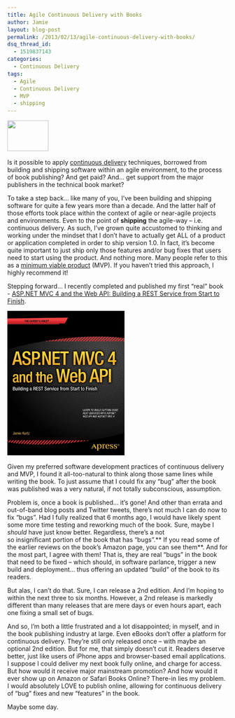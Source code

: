 ```yaml
---
title: Agile Continuous Delivery with Books
author: Jamie
layout: blog-post
permalink: /2013/02/13/agile-continuous-delivery-with-books/
dsq_thread_id:
  - 1519837143
categories:
  - Continuous Delivery
tags:
  - Agile
  - Continuous Delivery
  - MVP
  - shipping
---
```

<img class="alignleft" title="Jenkins" src="https://encrypted-tbn2.gstatic.com/images?q=tbn:ANd9GcSAibNdRgeCZPH2luRauGajmSZSlt2n3rAEv_iPRvdisb_7eZzF" alt="" width="94" height="70" />

Is it possible to apply <a href="http://continuousdelivery.com/" target="_blank">continuous delivery</a> techniques, borrowed from building and shipping software within an agile environment, to the process of book publishing? And get paid? And&#8230; get support from the major publishers in the technical book market?

To take a step back&#8230; like many of you, I&#8217;ve been building and shipping software for quite a few years more than a decade. And the latter half of those efforts took place within the context of agile or near-agile projects and environments. Even to the point of **shipping** the agile-way &#8211; i.e. continuous delivery. As such, I&#8217;ve grown quite accustomed to thinking and working under the mindset that I don&#8217;t have to actually get ALL of a product or application completed in order to ship version 1.0. In fact, it&#8217;s become quite important to just ship only those features and/or bug fixes that users need to start using the product. And nothing more. Many people refer to this as a <a href="http://www.startuplessonslearned.com/2009/03/minimum-viable-product.html" target="_blank">minimum viable product</a> (MVP). If you haven&#8217;t tried this approach, I highly recommend it!

Stepping forward&#8230; I recently completed and published my first &#8220;real&#8221; book - <a href="http://www.amazon.com/Using-ASP-NET-Web-API-MVC/dp/1430249773" target="_blank">ASP.NET MVC 4 and the Web API: Building a REST Service from Start to Finish</a>.

[<img class="alignright" title="ASP.NET Web API Book" src="/img/uploads/2012/12/WebApiBookLoRes.jpg" alt="" width="268" height="330" />][1]

Given my preferred software development practices of continuous delivery and MVP, I found it all-too-natural to think along those same lines while writing the book. To just assume that I could fix any &#8220;bug&#8221; after the book was published was a very natural, if not totally subconscious, assumption.

Problem is, once a book is published&#8230; it&#8217;s gone! And other than errata and out-of-band blog posts and Twitter tweets, there&#8217;s not much I can do now to fix &#8220;bugs&#8221;. Had I fully realized that 6 months ago, I would have likely spent some more time testing and reworking much of the book. Sure, maybe I *should* have just know better. Regardless, there&#8217;s a not so insignificant portion of the book that has &#8220;bugs&#8221;.** If you read some of the earlier reviews on the book&#8217;s Amazon page, you can see them**. And for the most part, I agree with them! That is, they are real &#8220;bugs&#8221; in the book that need to be fixed &#8211; which should, in software parlance, trigger a new build and deployment&#8230; thus offering an updated &#8220;build&#8221; of the book to its readers.

But alas, I can&#8217;t do that. Sure, I can release a 2nd edition. And I&#8217;m hoping to within the next three to six months. However, a 2nd release is markedly different than many releases that are mere days or even hours apart, each one fixing a small set of bugs.

And so, I&#8217;m both a little frustrated and a lot disappointed; in myself, and in the book publishing industry at large. Even eBooks don&#8217;t offer a platform for continuous delivery. They&#8217;re still only released once &#8211; with maybe an optional 2nd edition. But for me, that simply doesn&#8217;t cut it. Readers deserve better, just like users of iPhone apps and browser-based email applications. I suppose I could deliver my next book fully online, and charge for access. But how would it receive major mainstream promotion? And how would it ever show up on Amazon or Safari Books Online? There-in lies my problem. I would absolutely LOVE to publish online, allowing for continuous delivery of &#8220;bug&#8221; fixes and new &#8220;features&#8221; in the book.

Maybe some day.

&nbsp;

 [1]: http://www.amazon.com/Using-ASP-NET-Web-API-MVC/dp/1430249773
